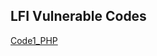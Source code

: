 ## LFI Vulnerable Codes
[Code1_PHP](https://github.com/Git-K3rnel/Vulnerable_Code_Snippets/blob/main/LFI/Code1_PHP.md)
